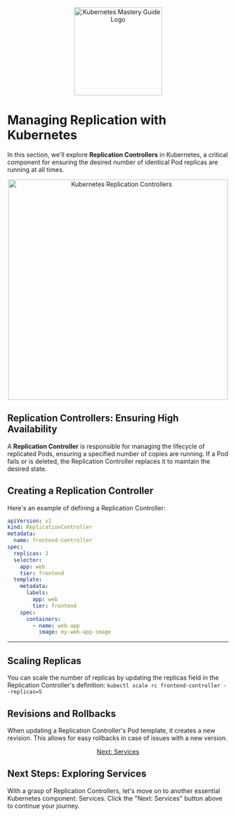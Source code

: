 <div align="center">
  <img src="path/to/your/logo.png" alt="Kubernetes Mastery Guide Logo" width="200">
</div>

# Managing Replication with Kubernetes

In this section, we'll explore **Replication Controllers** in Kubernetes, a critical component for ensuring the desired number of identical Pod replicas are running at all times.

<div align="center">
  <img src="path/to/replication-controllers.png" alt="Kubernetes Replication Controllers" width="500">
</div>

## Replication Controllers: Ensuring High Availability

A **Replication Controller** is responsible for managing the lifecycle of replicated Pods, ensuring a specified number of copies are running. If a Pod fails or is deleted, the Replication Controller replaces it to maintain the desired state.

## Creating a Replication Controller

Here's an example of defining a Replication Controller:

```yaml
apiVersion: v1
kind: ReplicationController
metadata:
  name: frontend-controller
spec:
  replicas: 3
  selector:
    app: web
    tier: frontend
  template:
    metadata:
      labels:
        app: web
        tier: frontend
    spec:
      containers:
        - name: web-app
          image: my-web-app-image
```
---

## Scaling Replicas
You can scale the number of replicas by updating the replicas field in the Replication Controller's definition:
`kubectl scale rc frontend-controller --replicas=5`

## Revisions and Rollbacks
When updating a Replication Controller's Pod template, it creates a new revision. This allows for easy rollbacks in case of issues with a new version.

<div align="center">
  <a href="02-services.md" class="button">Next: Services</a>
</div>

## Next Steps: Exploring Services
With a grasp of Replication Controllers, let's move on to another essential Kubernetes component: Services. Click the "Next: Services" button above to continue your journey.
